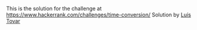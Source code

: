 This is the solution for the challenge at https://www.hackerrank.com/challenges/time-conversion/
Solution by [Luís Tovar](https://github.com/LuisTovar0)